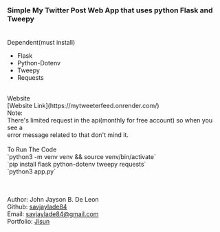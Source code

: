 ### Simple My Twitter Post Web App that uses python Flask and Tweepy <br><br>

Dependent(must install)
- Flask
- Python-Dotenv
- Tweepy
- Requests

<br>
Website<br>
[Website Link](https://mytweeterfeed.onrender.com/)
<br>
Note:<br> 
There's limited request in the api(monthly for free account) so when you see a <br>
error message related to that don't mind it.<br><br> 
To Run The Code<br>
`python3 -m venv venv && source venv/bin/activate` <br>
`pip install flask python-dotenv tweepy requests`<br>
`python3 app.py`

<br><br>
Author: John Jayson B. De Leon<br>
Github: [savjaylade84](github.com/savjaylade84) <br>
Email: savjaylade84@gmail.com<br>
Portfolio: [Jisun](https://savjaylade84.github.io/Jisun.github.io/)<br>
